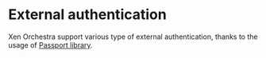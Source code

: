 # External authentication

Xen Orchestra support various type of external authentication, thanks to the usage of [Passport library](http://passportjs.org/).